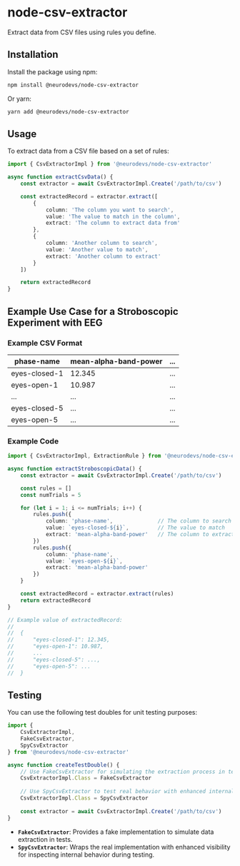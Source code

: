 # node-csv-extractor

Extract data from CSV files using rules you define.

## Installation

Install the package using npm:

```bash
npm install @neurodevs/node-csv-extractor
```

Or yarn:

```bash
yarn add @neurodevs/node-csv-extractor
```

## Usage

To extract data from a CSV file based on a set of rules:

```typescript
import { CsvExtractorImpl } from '@neurodevs/node-csv-extractor'

async function extractCsvData() {
    const extractor = await CsvExtractorImpl.Create('/path/to/csv')

    const extractedRecord = extractor.extract([
        {
            column: 'The column you want to search',
            value: 'The value to match in the column',
            extract: 'The column to extract data from'
        },
        {
            column: 'Another column to search',
            value: 'Another value to match',
            extract: 'Another column to extract'
        }
    ])

    return extractedRecord
}
```

## Example Use Case for a Stroboscopic Experiment with EEG

### Example CSV Format

| phase-name      | mean-alpha-band-power | ... |
|-----------------|-----------------------|-----|
| eyes-closed-1   | 12.345                | ... |
| eyes-open-1     | 10.987                | ... |
| ...             | ...                   | ... |
| eyes-closed-5   | ...                   | ... |
| eyes-open-5     | ...                   | ... |

### Example Code

```typescript
import { CsvExtractorImpl, ExtractionRule } from '@neurodevs/node-csv-extractor'

async function extractStroboscopicData() {
    const extractor = await CsvExtractorImpl.Create('/path/to/csv')

    const rules = []
    const numTrials = 5

    for (let i = 1; i <= numTrials; i++) {
        rules.push({
            column: 'phase-name',              // The column to search
            value: `eyes-closed-${i}`,         // The value to match
            extract: 'mean-alpha-band-power'   // The column to extract
        })
        rules.push({
            column: 'phase-name',
            value: `eyes-open-${i}`,
            extract: 'mean-alpha-band-power'
        })
    }

    const extractedRecord = extractor.extract(rules)
    return extractedRecord
}

// Example value of extractedRecord:
//
//  {
//      "eyes-closed-1": 12.345,
//      "eyes-open-1": 10.987,
//      ...
//      "eyes-closed-5": ...,
//      "eyes-open-5": ...
//  }
```

## Testing

You can use the following test doubles for unit testing purposes:

```typescript
import {
    CsvExtractorImpl,
    FakeCsvExtractor,
    SpyCsvExtractor
} from '@neurodevs/node-csv-extractor'

async function createTestDouble() {
    // Use FakeCsvExtractor for simulating the extraction process in tests
    CsvExtractorImpl.Class = FakeCsvExtractor
    
    // Use SpyCsvExtractor to test real behavior with enhanced internal visibility
    CsvExtractorImpl.Class = SpyCsvExtractor
    
    const extractor = await CsvExtractorImpl.Create('/path/to/csv')
}
```

- **`FakeCsvExtractor`**: Provides a fake implementation to simulate data extraction in tests.
- **`SpyCsvExtractor`**: Wraps the real implementation with enhanced visibility for inspecting internal behavior during testing.

